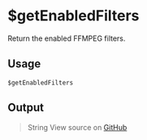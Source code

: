 # $getEnabledFilters
Return the enabled FFMPEG filters.
## Usage
```
$getEnabledFilters
```
## Output
> String
View source on [GitHub](https://github.com/Cyberghxst/forgemusic/blob/dev/src/natives/getEnabledFilters.ts)